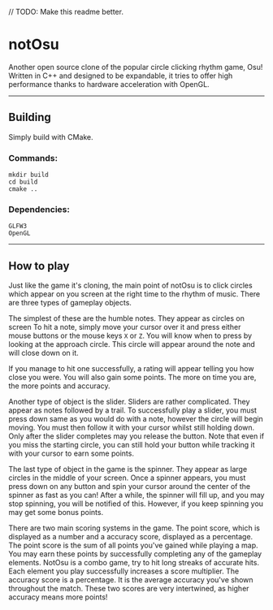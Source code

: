 // TODO: Make this readme better.
# notOsu
Another open source clone of the popular circle clicking rhythm game, Osu! 
Written in C++ and designed to be expandable, it tries to offer high 
performance thanks to hardware acceleration with OpenGL.  

---
## Building
Simply build with CMake.

### Commands:
```
mkdir build
cd build
cmake ..
```
### Dependencies:
```
GLFW3
OpenGL
```

---
## How to play
Just like the game it's cloning, the main point of notOsu is to click circles
which appear on you screen at the right time to the rhythm of music.
There are three types of gameplay objects.

The simplest of these are the humble notes. They appear as circles on screen
To hit a note, simply move your cursor over it and press either mouse buttons
or the mouse keys ```X``` or ```Z```. You will know when to press by looking at
the approach circle. This circle will appear around the note and will close down on it.

If you manage to hit one successfully, a rating will appear telling you how close you were.
You will also gain some points. The more on time you are, the more points and accuracy.

Another type of object is the slider. Sliders are rather complicated.
They appear as notes followed by a trail. To successfully play a slider, you must press down
same as you would do with a note, however the circle will begin moving. You must then follow
it with your cursor whilst still holding down. Only after the slider completes may you release
the button. Note that even if you miss the starting circle, you can still hold your button 
while tracking it with your cursor to earn some points. 

The last type of object in the game is the spinner. They appear as large circles in the middle of 
your screen. Once a spinner appears, you must press down on any button and spin your cursor around
the center of the spinner as fast as you can! After a while, the spinner will fill up, and you may
stop spinning, you will be notified of this. However, if you keep spinning you may get some bonus points.

There are two main scoring systems in the game. The point score, which is displayed as a number and
a accuracy score, displayed as a percentage. The point score is the sum of all points you've gained
while playing a map. You may earn these points by successfully completing any of the gameplay elements.
NotOsu is a combo game, try to hit long streaks of accurate hits. Each element you play successfully
increases a score multiplier. The accuracy score is a percentage. It is the average accuracy you've shown throughout the match.
These two scores are very intertwined, as higher accuracy means more points! 
